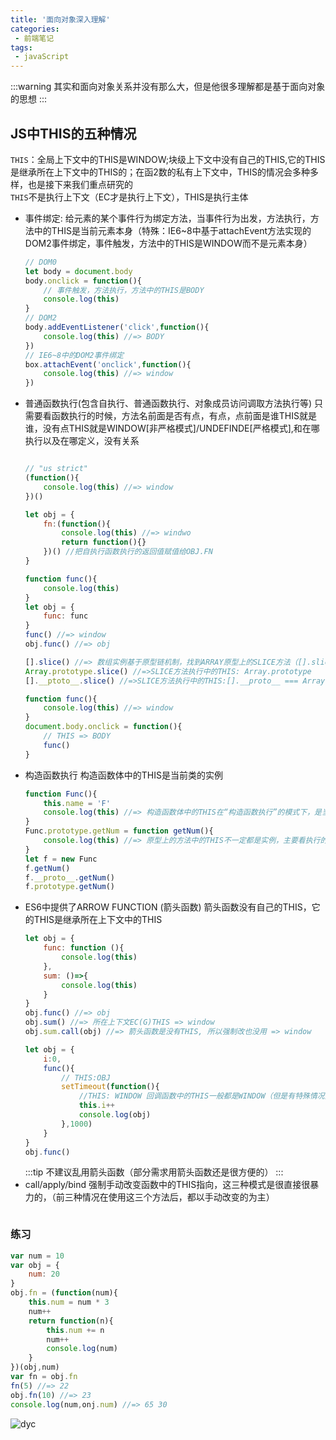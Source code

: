 ```yaml
---
title: '面向对象深入理解'
categories:
 - 前端笔记
tags:
 - javaScript
---
```

:::warning
其实和面向对象关系并没有那么大，但是他很多理解都是基于面向对象的思想
:::

## JS中THIS的五种情况
`THIS`：全局上下文中的THIS是WINDOW;块级上下文中没有自己的THIS,它的THIS是继承所在上下文中的THIS的；在函2数的私有上下文中，THIS的情况会多种多样，也是接下来我们重点研究的  
`THIS`不是执行上下文（EC才是执行上下文），THIS是执行主体

- 事件绑定:
    给元素的某个事件行为绑定方法，当事件行为出发，方法执行，方法中的THIS是当前元素本身（特殊：IE6~8中基于attachEvent方法实现的DOM2事件绑定，事件触发，方法中的THIS是WINDOW而不是元素本身）
    ```js
    // DOM0
    let body = document.body
    body.onclick = function(){
        // 事件触发，方法执行，方法中的THIS是BODY
        console.log(this)
    }
    // DOM2
    body.addEventListener('click',function(){
        console.log(this) //=> BODY
    })
    // IE6~8中的DOM2事件绑定
    box.attachEvent('onclick',function(){
        console.log(this) //=> window
    })
  ```
- 普通函数执行(包含自执行、普通函数执行、对象成员访问调取方法执行等)
    只需要看函数执行的时候，方法名前面是否有点，有点，点前面是谁THIS就是谁，没有点THIS就是WINDOW[非严格模式]/UNDEFINDE[严格模式],和在哪执行以及在哪定义，没有关系
    ```js

    // "us strict"
    (function(){
        console.log(this) //=> window
    })()

    let obj = {
        fn:(function(){
            console.log(this) //=> windwo
            return function(){}
        })() //把自执行函数执行的返回值赋值给OBJ.FN
    }

    function func(){
        console.log(this)
    }
    let obj = {
        func: func
    }
    func() //=> window
    obj.func() //=> obj

    [].slice() //=> 数组实例基于原型链机制，找到ARRAY原型上的SLICE方法（[].slice），然后再把SLICE方法执行，此时SLICE方法中的THIS是当前的空数组
    Array.prototype.slice() //=>SLICE方法执行中的THIS: Array.prototype
    [].__ptoto__.slice() //=>SLICE方法执行中的THIS:[].__proto__ === Array.prototype

    function func(){
        console.log(this) //=> window
    }
    document.body.onclick = function(){
        // THIS => BODY
        func()
    }
    ```
- 构造函数执行
    构造函数体中的THIS是当前类的实例
    ```js
    function Func(){
        this.name = 'F'
        console.log(this) //=> 构造函数体中的THIS在“构造函数执行”的模式下，是当前类的一个实例，并且THIS.XXX=XXX是给当前实例设置的私有属性
    }
    Func.prototype.getNum = function getNum(){
        console.log(this) //=> 原型上的方法中的THIS不一定都是实例，主要看执行的时候，点前面的内容 
    }
    let f = new Func
    f.getNum()
    f.__proto__.getNum()
    f.prototype.getNum()
    ```
- ES6中提供了ARROW FUNCTION (箭头函数)
    箭头函数没有自己的THIS，它的THIS是继承所在上下文中的THIS
    ```js
    let obj = {
        func: function (){
            console.log(this)
        },
        sum: ()=>{
            console.log(this)
        }
    }
    obj.func() //=> obj
    obj.sum() //=> 所在上下文EC(G)THIS => window
    obj.sum.call(obj) //=> 箭头函数是没有THIS, 所以强制改也没用 => window

    let obj = {
        i:0,
        func(){
            // THIS:OBJ
            setTimeout(function(){
                //THIS: WINDOW 回调函数中的THIS一般都是WINDOW（但是有特殊情况）
                this.i++
                console.log(obj)
            },1000)
        }
    }
    obj.func()
    ```
    :::tip
    不建议乱用箭头函数（部分需求用箭头函数还是很方便的）
    :::
- call/apply/bind
    强制手动改变函数中的THIS指向，这三种模式是很直接很暴力的，（前三种情况在使用这三个方法后，都以手动改变的为主）
    ```js

    ```
### 练习
```js
var num = 10
var obj = {
    num: 20
} 
obj.fn = (function(num){
    this.num = num * 3
    num++
    return function(n){
        this.num += n
        num++
        console.log(num)
    }
})(obj,num)
var fn = obj.fn
fn(5) //=> 22
obj.fn(10) //=> 23
console.log(num,onj.num) //=> 65 30
```
<img src="https://webdyc.oss-cn-beijing.aliyuncs.com/blog/20210430.png" alt="dyc" title="dyc" class="zoom-custom-imgs">


